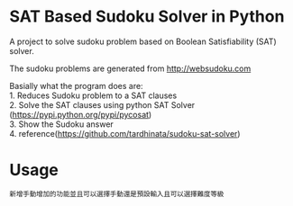 
SAT Based Sudoku Solver in Python
====

A project to solve sudoku problem based on Boolean Satisfiability (SAT) solver.

The sudoku problems are generated from http://websudoku.com

Basially what the program does are:
<br>1. Reduces Sudoku problem to a SAT clauses 
<br>2. Solve the SAT clauses using python SAT Solver (https://pypi.python.org/pypi/pycosat)
<br>3. Show the Sudoku answer
<br>4. reference(https://github.com/tardhinata/sudoku-sat-solver)

Usage
====

```ruby
新增手動增加的功能並且可以選擇手動還是預設輸入且可以選擇難度等級
```

